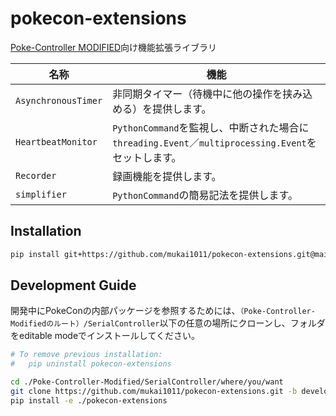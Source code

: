 # pokecon-extensions

[Poke-Controller MODIFIED](https://github.com/Moi-poke/Poke-Controller-Modified)向け機能拡張ライブラリ

| 名称                | 機能                                                                                                |
| ------------------- | --------------------------------------------------------------------------------------------------- |
| `AsynchronousTimer` | 非同期タイマー（待機中に他の操作を挟み込める）を提供します。                                        |
| `HeartbeatMonitor`  | `PythonCommand`を監視し、中断された場合に`threading.Event`／`multiprocessing.Event`をセットします。 |
| `Recorder`          | 録画機能を提供します。                                                                              |
| `simplifier`        | `PythonCommand`の簡易記法を提供します。                                                             |

## Installation

```sh
pip install git+https://github.com/mukai1011/pokecon-extensions.git@main
```

## Development Guide

開発中にPokeConの内部パッケージを参照するためには、`（Poke-Controller-Modifiedのルート）/SerialController`以下の任意の場所にクローンし、フォルダをeditable modeでインストールしてください。

```sh
# To remove previous installation:
#   pip uninstall pokecon-extensions

cd ./Poke-Controller-Modified/SerialController/where/you/want
git clone https://github.com/mukai1011/pokecon-extensions.git -b develop
pip install -e ./pokecon-extensions
```


